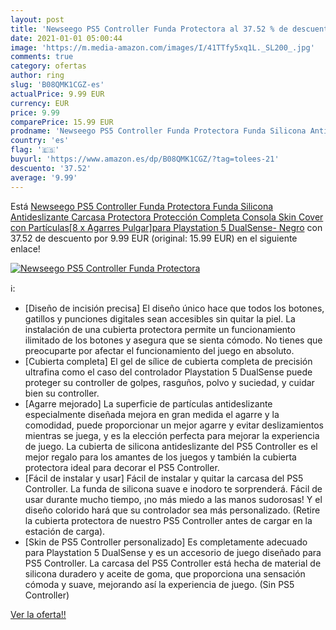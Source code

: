 ```yaml
---
layout: post
title: 'Newseego PS5 Controller Funda Protectora al 37.52 % de descuento'
date: 2021-01-01 05:00:44
image: 'https://m.media-amazon.com/images/I/41TTfy5xq1L._SL200_.jpg'
comments: true
category: ofertas
author: ring
slug: 'B08QMK1CGZ-es'
actualPrice: 9.99 EUR
currency: EUR
price: 9.99
comparePrice: 15.99 EUR
prodname: 'Newseego PS5 Controller Funda Protectora Funda Silicona Antideslizante Carcasa Protectora Protección Completa Consola Skin Cover con Partículas[8 x Agarres Pulgar]para Playstation 5 DualSense- Negro'
country: 'es'
flag: '🇪🇸'
buyurl: 'https://www.amazon.es/dp/B08QMK1CGZ/?tag=tolees-21'
descuento: '37.52'
average: '9.99'
---
```


Está [Newseego PS5 Controller Funda Protectora Funda Silicona Antideslizante Carcasa Protectora Protección Completa Consola Skin Cover con Partículas[8 x Agarres Pulgar]para Playstation 5 DualSense- Negro](https://www.amazon.es/dp/B08QMK1CGZ/?tag=tolees-21) con 37.52 de descuento por 9.99 EUR (original: 15.99 EUR) en el siguiente enlace!

[![Newseego PS5 Controller Funda Protectora](https://m.media-amazon.com/images/I/41TTfy5xq1L._SL200_.jpg)](https://www.amazon.es/dp/B08QMK1CGZ/?tag=tolees-21)

ℹ️:

- [Diseño de incisión precisa] El diseño único hace que todos los botones, gatillos y punciones digitales sean accesibles sin quitar la piel. La instalación de una cubierta protectora permite un funcionamiento ilimitado de los botones y asegura que se sienta cómodo. No tienes que preocuparte por afectar el funcionamiento del juego en absoluto.
- [Cubierta completa] El gel de sílice de cubierta completa de precisión ultrafina como el caso del controlador Playstation 5 DualSense puede proteger su controller de golpes, rasguños, polvo y suciedad, y cuidar bien su controller.
- [Agarre mejorado] La superficie de partículas antideslizante especialmente diseñada mejora en gran medida el agarre y la comodidad, puede proporcionar un mejor agarre y evitar deslizamientos mientras se juega, y es la elección perfecta para mejorar la experiencia de juego. La cubierta de silicona antideslizante del PS5 Controller es el mejor regalo para los amantes de los juegos y también la cubierta protectora ideal para decorar el PS5 Controller.
- [Fácil de instalar y usar] Fácil de instalar y quitar la carcasa del PS5 Controller. La funda de silicona suave e inodoro te sorprenderá. Fácil de usar durante mucho tiempo, ¡no más miedo a las manos sudorosas! Y el diseño colorido hará que su controlador sea más personalizado. (Retire la cubierta protectora de nuestro PS5 Controller antes de cargar en la estación de carga).
- [Skin de PS5 Controller personalizado] Es completamente adecuado para Playstation 5 DualSense y es un accesorio de juego diseñado para PS5 Controller. La carcasa del PS5 Controller está hecha de material de silicona duradero y aceite de goma, que proporciona una sensación cómoda y suave, mejorando así la experiencia de juego. (Sin PS5 Controller)

[Ver la oferta!!](https://www.amazon.es/dp/B08QMK1CGZ/?tag=tolees-21)
